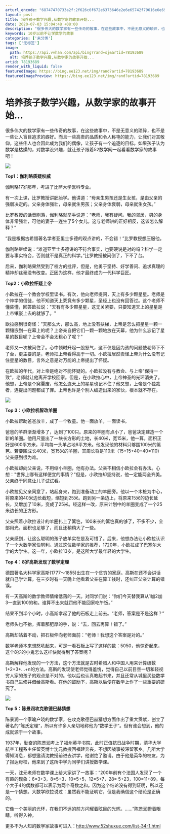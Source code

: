 ```yaml
---
arturl_encode: "68747470733a2f:2f626c6f672e6373646e2e6e65742f79616e6e693132313831:2f61727469636c652f64657461696c732f3738313933363839"
layout: post
title: 培养孩子数学兴趣,从数学家的故事开始...
date: 2020-07-03 15:04:48 +08:00
description: "很多伟大的数学家有一些传奇的故事，在这些故事中，不是无意义的琐碎，也不是一些"
keywords: 10岁以前不让学数学的故事
categories: ['未分类']
tags: ['无标签']
image:
  path: https://api.vvhan.com/api/bing?rand=sj&artid=78193689
  alt: 培养孩子数学兴趣,从数学家的故事开始...
artid: 78193689
render_with_liquid: false
featuredImage: https://bing.ee123.net/img/rand?artid=78193689
featuredImagePreview: https://bing.ee123.net/img/rand?artid=78193689
---
```


# 培养孩子数学兴趣，从数学家的故事开始...

很多伟大的数学家有一些传奇的故事，在这些故事中，不是无意义的琐碎，也不是一些让人盲目追求的癖好。而且一些高贵的品质和令人称艳的能力，让我们对其敬仰，这些伟人也会因此成为我们的偶像，让孩子有一个追逐的目标。如果孩子认为数学是枯燥的，对数学没兴趣，就让孩子跟着52数学网一起看看数学家的故事吧！

![](https://img-blog.csdn.net/20171010160151698)

**Top1：伽利略质疑权威**

伽利略17岁那年，考进了比萨大学医科专业。

有一次上课，比罗教授讲胚胎学。他讲道：“母亲生男孩还是生女孩，是由父亲的强弱决定的。父亲身体强壮，母亲就生男孩；父亲身体衰弱，母亲就生女孩。”

比罗教授的话音刚落，伽利略就举手说道：“老师，我有疑问。我的邻居，男的身体非常强壮，可他的妻子一连生了5个女儿。这与老师讲的正好相反，这该怎么解释？”

“我是根据古希腊著名学者亚里士多德的观点讲的，不会错！”比罗教授想压服他。

伽利略继续说：“难道亚里士多德讲的不符合事实，也要硬说是对的吗？科学一定要与事实符合，否则就不是真正的科学。”比罗教授被问倒了，下不了台。

后来，伽利略果然受到了校方的批评，但是，他勇于坚持、好学善问、追求真理的精神却丝毫没有改变。正因为这样，他才最终成为一代科学巨匠。

**Top2：小欧拉怀疑上帝**

小欧拉在一个教会学校里读书。有次，他向老师提问，天上有多少颗星星。老师是个神学的信徒，他不知道天上究竟有多少颗星，圣经上也没有回答过。这个老师不懂装懂，回答欧拉说："天有有多少颗星星，这无关紧要，只要知道天上的星星是上帝镶嵌上去的就够了。"

欧拉感到很奇怪：”天那么大，那么高，地上没有扶梯，上帝是怎么把星星一颗一颗镶嵌到一在幕上的呢？上帝亲自把它们一颗一颗地放在天幕，他为什么忘记了星星的数目呢？上帝会不会太粗心了呢？”

老师又一次被问住了。心中顿时升起一股怒气，这不仅是因为孩的问题使老师下不了台，更主要的是，老师把上帝看得高于一切。小欧拉居然责怪上帝为什么没有记住星星的数目，言外之意是对万能的上帝提出了怀疑。

在欧拉的年代，对上帝是绝对不能怀疑的。小欧拉没有与教会、与上帝"保持一致"，老师就让他离开学校回家。但是，在小欧拉心中，上帝神圣的光环消失了。他想，上帝是个窝囊废，他怎么连天上的星星也记不住？他又想，上帝是个独裁者，连提出问题都成了罪。上帝也许是个别人编造出来的家伙，根本就不存在。

![](https://img-blog.csdn.net/20171010160208451)

**Top 3：小欧拉机智改羊圈**

小欧拉帮助爸爸放羊，成了一个牧童。他一面放羊，一面读书。

爸爸的羊群渐渐增多了，达到了100只。原来的羊圈有点小了，爸爸决定建造一个新的羊圈。他用尺量出了一块长方形的土地，长40米，宽15米，他一算，面积正好是600平方米，平均每一头羊占地6平方米。他发现他的材料只够围100米的篱笆。若要围成长40米，宽15米的羊圈，其周长将是110米（15+15+40+40=110）父亲感到很为难。

小欧拉却向父亲说，不用缩小羊圈，他有办法。父亲不相信小欧拉会有办法。心想："世界上哪有这样便宜的事情？"但是，小欧拉却坚持说，他一定能两全齐美。父亲终于同意让儿子试试看。

小欧拉见父亲同意了，站起身来，跑到准备动工的羊圈旁。他以一个木桩为中心，将原来的40米边长截短，缩短到25米。跑到另一条边上，将原来15米的边长延长，又增加了10米，变成了25米。经这样一改，原来计划中的羊圈变成了一个25米边长的正方形。

父亲照着小欧拉设计的羊圈扎上了篱笆，100米长的篱笆真的够了，不多不少，全部用光。面积也足够了，而且还稍稍大了一些。

父亲感到，让这么聪明的孩子放羊实在是及可惜了。后来，他想办法让小欧拉认识了一个大数学家伯努利。通过这位数学家的推荐，1720年，小欧拉成了巴塞尔大学的大学生。这一年，小欧拉13岁，是这所大学最年轻的大学生。

**Top 4：8岁高斯发现了数学定理**

德国著名大科学家高斯(1777～1855)出生在一个贫穷的家庭。高斯在还不会讲话就自己学计算，在三岁时有一天晚上他看着父亲在算工钱时，还纠正父亲计算的错误。

有一天高斯的数学教师情绪低落的一天。对同学们说：“你们今天替我算从1加2加3一直到100的和。谁算不出来就罚他不能回家吃午饭。”

结果不到半个小时，小高斯拿起了他的石板走上前去。“老师，答案是不是这样？”

老师头也不抬，挥着那肥厚的手，说：“去，回去再算！错了。”

高斯却站着不动，把石板伸向老师面前：“老师！我想这个答案是对的。”

数学老师本来想怒吼起来，可是一看石板上写了这样的数：5050，他惊奇起来，这个8岁的小鬼怎么这样快就得到了答案呢？

高斯解释他发现的一个方法，这个方法就是古时希腊人和中国人用来计算级数1+2+3+…+n的方法。高斯的发现使老师觉得羞愧，觉得自己以前目空一切和轻视穷人家的孩子的观点是不对的。他以后也认真教起书来，并且还常从城里买些数学书自己进修并借给高斯看。在他的鼓励下，高斯以后便在数学上作了一些重要的研究了。

![](https://img-blog.csdn.net/20171010160220740)

**Top 5：陈景润攻克歌德巴赫猜想**

陈景润一个家喻户晓的数学家，在攻克歌德巴赫猜想方面作出了重大贡献，创立了著名的“陈氏定理”，所以有许多人亲切地称他为“数学王子”。但有谁会想到，他的成就源于一个故事。

1937年，勤奋的陈景润考上了福州英华书院，此时正值抗日战争时期，清华大学航空工程系主任留英博士沈元教授回福建奔丧，不想因战事被滞留家乡。几所大学得知消息，都想邀请沈教授前进去讲学，他谢绝了邀请。由于他是英华的校友，为了报达母校，他来到了这所中学为同学们讲授数学课。

一天，沈元老师在数学课上给大家讲了一故事：“200年前有个法国人发现了一个有趣的现象：6=3+3，8=5+3，10=5+5，12=5+7，28= 5+23，100=11+89。每个大于4的偶数都可以表示为两个奇数之和。因为这个结论没有得到证明，所以还是一个猜想。大数学欧拉说过：虽然我不能证明它，但是我确信这个结论是正确的。

它像一个美丽的光环，在我们不远的前方闪耀着眩目的光辉。……”陈景润瞪着眼睛，听得入神。

更多不为人知的数学家故事可进入：http://www.52shuxue.com/list-34-1.html